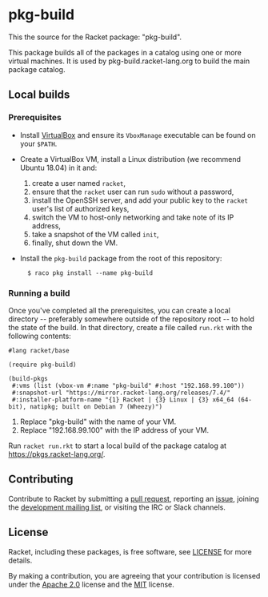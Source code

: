 # pkg-build

This the source for the Racket package: "pkg-build".

This package builds all of the packages in a catalog using one or more
virtual machines.  It is used by pkg-build.racket-lang.org to build
the main package catalog.

## Local builds

### Prerequisites

* Install [VirtualBox] and ensure its `VboxManage` executable can be
  found on your `$PATH`.

* Create a VirtualBox VM, install a Linux distribution (we
  recommend Ubuntu 18.04) in it and:

  1. create a user named `racket`,
  1. ensure that the `racket` user can run `sudo` without a password,
  1. install the OpenSSH server, and add your public key to the
     `racket` user's list of authorized keys,
  1. switch the VM to host-only networking and take note of its IP
     address,
  1. take a snapshot of the VM called `init`,
  1. finally, shut down the VM.

* Install the `pkg-build` package from the root of this repository:

        $ raco pkg install --name pkg-build

### Running a build

Once you've completed all the prerequisites, you can create a local
directory -- preferably somewhere outside of the repository root -- to
hold the state of the build.  In that directory, create a file called
`run.rkt` with the following contents:

```racket
#lang racket/base

(require pkg-build)

(build-pkgs
 #:vms (list (vbox-vm #:name "pkg-build" #:host "192.168.99.100"))
 #:snapshot-url "https://mirror.racket-lang.org/releases/7.4/"
 #:installer-platform-name "{1} Racket | {3} Linux | {3} x64_64 (64-bit), natipkg; built on Debian 7 (Wheezy)")
```
1. Replace "pkg-build" with the name of your VM.
2. Replace "192.168.99.100" with the IP address of your VM.


Run `racket run.rkt` to start a local build of the package catalog at
https://pkgs.racket-lang.org/.


[VirtualBox]: https://www.virtualbox.org/

## Contributing

Contribute to Racket by submitting a [pull request], reporting an
[issue], joining the [development mailing list], or visiting the
IRC or Slack channels.

## License

Racket, including these packages, is free software, see [LICENSE]
for more details.

By making a contribution, you are agreeing that your contribution
is licensed under the [Apache 2.0] license and the [MIT] license.

[MIT]: https://github.com/racket/racket/blob/master/racket/src/LICENSE-MIT.txt
[Apache 2.0]: https://www.apache.org/licenses/LICENSE-2.0.txt
[pull request]: https://github.com/racket/pkg-build/pulls
[issue]: https://github.com/racket/pkg-build/issues
[development mailing list]: https://lists.racket-lang.org
[LICENSE]: LICENSE

